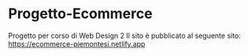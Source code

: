 # Progetto-Ecommerce
Progetto per corso di Web Design 2
Il sito è pubblicato al seguente sito: https://ecommerce-piemontesi.netlify.app
